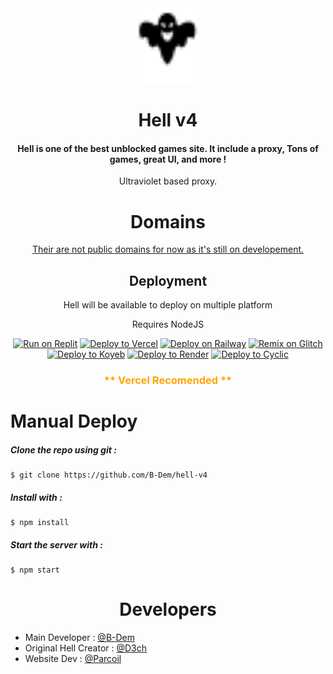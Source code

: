 <div align=center>

<img align="center" src="public/media/lunaar.svg" width="100">

<h1 align="center"> Hell v4</h1>

<h4 align="center">Hell is one of the best unblocked games site. It include a proxy, Tons of games, great UI, and more !</h4>
<p>Ultraviolet based proxy.</p>

<h1 align="center"> Domains </h1>
<a href="https://github.com/B-Dem/hell-v4" align="center"> Their are not public domains for now as it's still on developement.</a>

<h2> Deployment</h2>
<p> Hell will be available to deploy on multiple platform</p>
<p>Requires NodeJS</p>

<p>

[![Run on Replit](https://binbashbanana.github.io/deploy-buttons/buttons/remade/replit.svg)](https://replit.com/github/B-Dem/hell-v4)
[![Deploy to Vercel](https://binbashbanana.github.io/deploy-buttons/buttons/remade/vercel.svg)](https://vercel.com/new/clone?repository-url=https://github.com/B-Dem/hell-v4)
<a target="_blank" href="https://railway.app/new/template?template=https://github.com/B-Dem/hell-v4"><img alt="Deploy on Railway" src="https://binbashbanana.github.io/deploy-buttons/buttons/remade/railway.svg"></a>
<a target="_blank" href="https://glitch.com/edit/#!/import/github/B-Dem/hell-v4"><img alt="Remix on Glitch" src="https://binbashbanana.github.io/deploy-buttons/buttons/remade/glitch.svg"></a>
[![Deploy to Koyeb](https://binbashbanana.github.io/deploy-buttons/buttons/remade/koyeb.svg)](https://app.koyeb.com/deploy?type=git&repository=github.com/B-Dem/hell-v4&branch=main&name=Native)
[![Deploy to Render](https://binbashbanana.github.io/deploy-buttons/buttons/remade/render.svg)](https://render.com/deploy?repo=https://github.com/B-Dem/hell-v4)
[![Deploy to Cyclic](https://binbashbanana.github.io/deploy-buttons/buttons/remade/cyclic.svg)](https://app.cyclic.sh/api/app/deploy/B-Dem/hell-v4)

<h3 style="color: orange;">** Vercel Recomended **</h3>
</div>
<p>
<p>

 <h1> Manual Deploy</h1>
 
<h5> Clone the repo using git :</h5>

```
$ git clone https://github.com/B-Dem/hell-v4
```

<h5> Install with :</h5>

```
$ npm install
```

<h5> Start the server with :</h5>

```
$ npm start
```

<p>

<h1 align=center> Developers </h1>

- Main Developer : [@B-Dem](https://github.com/B-Dem/) 
- Original Hell Creator : [@D3ch](https://github.com/D3ch)
- Website Dev : [@Parcoil](https://github.com/Parcoil)
